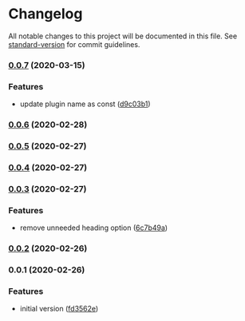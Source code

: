 # Changelog

All notable changes to this project will be documented in this file. See [standard-version](https://github.com/conventional-changelog/standard-version) for commit guidelines.

### [0.0.7](https://github.com/d-koppenhagen/scully-plugin-toc/compare/v0.0.6...v0.0.7) (2020-03-15)


### Features

* update plugin name as const ([d9c03b1](https://github.com/d-koppenhagen/scully-plugin-toc/commit/d9c03b18646b68abda52a46ca2adb0a6d82ef3d9))

### [0.0.6](https://github.com/d-koppenhagen/scully-plugin-toc/compare/v0.0.5...v0.0.6) (2020-02-28)

### [0.0.5](https://github.com/d-koppenhagen/scully-plugin-toc/compare/v0.0.4...v0.0.5) (2020-02-27)

### [0.0.4](https://github.com/d-koppenhagen/scully-plugin-toc/compare/v0.0.3...v0.0.4) (2020-02-27)

### [0.0.3](https://github.com/d-koppenhagen/scully-plugin-toc/compare/v0.0.2...v0.0.3) (2020-02-27)


### Features

* remove unneeded heading option ([6c7b49a](https://github.com/d-koppenhagen/scully-plugin-toc/commit/6c7b49a79d8830e4d90d301882fc7d99d2b0887f))

### [0.0.2](https://github.com/d-koppenhagen/scully-plugin-toc/compare/v0.0.1...v0.0.2) (2020-02-26)

### 0.0.1 (2020-02-26)


### Features

* initial version ([fd3562e](https://github.com/d-koppenhagen/scully-plugin-toc/commit/fd3562ec8e21689d0621dbfe58d7b41cf56b47a4))
